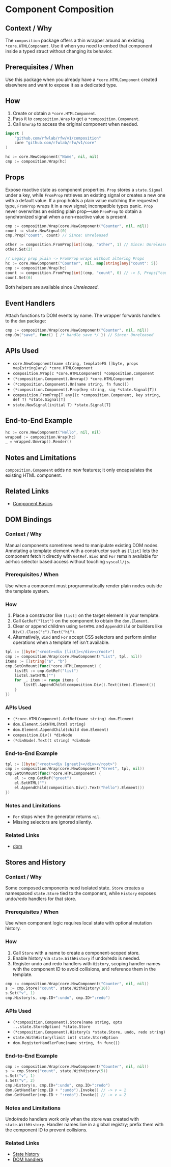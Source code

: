 # Component Composition

## Context / Why

The `composition` package offers a thin wrapper around an existing `*core.HTMLComponent`.
Use it when you need to embed that component inside a typed struct without changing its behavior.

## Prerequisites / When

Use this package when you already have a `*core.HTMLComponent` created elsewhere and want to expose it as a dedicated type.

## How

1. Create or obtain a `*core.HTMLComponent`.
2. Pass it to `composition.Wrap` to get a `*composition.Component`.
3. Call `Unwrap` to access the original component when needed.

```go
import (
    "github.com/rfwlab/rfw/v1/composition"
    core "github.com/rfwlab/rfw/v1/core"
)

hc := core.NewComponent("Name", nil, nil)
cmp := composition.Wrap(hc)
```

## Props

Expose reactive state as component properties. `Prop` stores a `state.Signal`
under a key, while `FromProp` retrieves an existing signal or creates a new one
with a default value. If a prop holds a plain value matching the requested
type, `FromProp` wraps it in a new signal; incompatible types panic. `Prop`
never overwrites an existing plain prop—use `FromProp` to obtain a synchronized
signal when a non-reactive value is present.

```go
cmp := composition.Wrap(core.NewComponent("Counter", nil, nil))
count := state.NewSignal(0)
cmp.Prop("count", count) // Since: Unreleased

other := composition.FromProp[int](cmp, "other", 1) // Since: Unreleased
other.Set(2)
```

```go
// Legacy prop plain -> FromProp wraps without altering Props
hc := core.NewComponent("Counter", nil, map[string]any{"count": 5})
cmp := composition.Wrap(hc)
count := composition.FromProp[int](cmp, "count", 0) // -> 5, Props["count"] remains 5 (int)
count.Set(6)
```

Both helpers are available since *Unreleased*.

## Event Handlers

Attach functions to DOM events by name. The wrapper forwards handlers to the
`dom` package:

```go
cmp := composition.Wrap(core.NewComponent("Counter", nil, nil))
cmp.On("save", func() { /* handle save */ }) // Since: Unreleased
```

## APIs Used

- `core.NewComponent(name string, templateFS []byte, props map[string]any) *core.HTMLComponent`
- `composition.Wrap(c *core.HTMLComponent) *composition.Component`
- `(*composition.Component).Unwrap() *core.HTMLComponent`
- `(*composition.Component).On(name string, fn func())`
- `(*composition.Component).Prop(key string, sig *state.Signal[T])`
- `composition.FromProp[T any](c *composition.Component, key string, def T) *state.Signal[T]`
- `state.NewSignal(initial T) *state.Signal[T]`

## End-to-End Example

```go
hc := core.NewComponent("Hello", nil, nil)
wrapped := composition.Wrap(hc)
_ = wrapped.Unwrap().Render()
```

## Notes and Limitations

`composition.Component` adds no new features; it only encapsulates the existing HTML component.

## Related Links

- [Component Basics](./components-basics)

## DOM Bindings

### Context / Why

Manual components sometimes need to manipulate existing DOM nodes. Annotating a
template element with a constructor such as `[list]` lets the component fetch it
directly with `GetRef`. `Bind` and `For` remain available for ad‑hoc selector
based access without touching `syscall/js`.

### Prerequisites / When

Use when a component must programmatically render plain nodes outside the
template system.

### How

1. Place a constructor like `[list]` on the target element in your template.
2. Call `GetRef("list")` on the component to obtain the `dom.Element`.
3. Clear or append children using `SetHTML` and `AppendChild` or builders like
   `Div().Class("c").Text("hi")`.
4. Alternatively, `Bind` and `For` accept CSS selectors and perform similar
   operations when a template ref isn't available.

```go
tpl := []byte("<root><div [list]></div></root>")
cmp := composition.Wrap(core.NewComponent("List", tpl, nil))
items := []string{"a", "b"}
cmp.SetOnMount(func(*core.HTMLComponent) {
    listEl := cmp.GetRef("list")
    listEl.SetHTML("")
    for _, item := range items {
        listEl.AppendChild(composition.Div().Text(item).Element())
    }
})
```

### APIs Used

- `(*core.HTMLComponent).GetRef(name string) dom.Element`
- `dom.Element.SetHTML(html string)`
- `dom.Element.AppendChild(child dom.Element)`
- `composition.Div() *divNode`
- `(*divNode).Text(t string) *divNode`

### End-to-End Example

```go
tpl := []byte("<root><div [greet]></div></root>")
cmp := composition.Wrap(core.NewComponent("Greet", tpl, nil))
cmp.SetOnMount(func(*core.HTMLComponent) {
    el := cmp.GetRef("greet")
    el.SetHTML("")
    el.AppendChild(composition.Div().Text("hello").Element())
})
```

### Notes and Limitations

- `For` stops when the generator returns `nil`.
- Missing selectors are ignored silently.

### Related Links

- [dom](../api/dom)

## Stores and History

### Context / Why

Some composed components need isolated state. `Store` creates a namespaced
`state.Store` tied to the component, while `History` exposes undo/redo handlers
for that store.

### Prerequisites / When

Use when component logic requires local state with optional mutation history.

### How

1. Call `Store` with a name to create a component-scoped store.
2. Enable history via `state.WithHistory` if undo/redo is needed.
3. Register undo and redo handlers with `History`, scoping handler names with the component ID to avoid collisions, and reference them in the template.

```go
cmp := composition.Wrap(core.NewComponent("Counter", nil, nil))
s := cmp.Store("count", state.WithHistory(10))
s.Set("v", 1)
cmp.History(s, cmp.ID+":undo", cmp.ID+":redo")
```

### APIs Used

- `(*composition.Component).Store(name string, opts ...state.StoreOption) *state.Store`
- `(*composition.Component).History(s *state.Store, undo, redo string)`
- `state.WithHistory(limit int) state.StoreOption`
- `dom.RegisterHandlerFunc(name string, fn func())`

### End-to-End Example

```go
cmp := composition.Wrap(core.NewComponent("Counter", nil, nil))
s := cmp.Store("count", state.WithHistory(5))
s.Set("v", 1)
s.Set("v", 2)
cmp.History(s, cmp.ID+":undo", cmp.ID+":redo")
dom.GetHandler(cmp.ID + ":undo").Invoke() // -> v = 1
dom.GetHandler(cmp.ID + ":redo").Invoke() // -> v = 2
```

### Notes and Limitations

Undo/redo handlers work only when the store was created with `state.WithHistory`. Handler names live in a global registry; prefix them with the component ID to prevent collisions.

### Related Links

- [State history](../api/state#history)
- [DOM handlers](../api/dom#usage)

